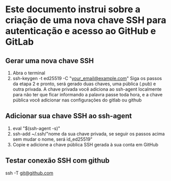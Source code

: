 # Este documento instrui sobre a criação de uma nova chave SSH para autenticação e acesso ao GitHub e GitLab

## Gerar uma nova chave SSH
1. Abra o terminal
2. ssh-keygen -t ed25519 -C "your_email@example.com"
Siga os passos da etapa 2 e pronto, será gerado duas chaves, uma pública (.pub) e outra privada.
A chave privada você adiciona ao ssh-agent localmente para não ter que ficar informando a palavra passe toda hora, e a chave pública você adicionar nas configurações do gitlab ou github 

## Adicionar sua chave SSH ao ssh-agent
1. eval "$(ssh-agent -s)"
2. ssh-add ~/.ssh/"nome da sua chave privada, se seguir os passos acima sem mudar o nome, será id_ed25519"
3. Copie e adicione a chave pública SSH gerada à sua conta em GitHub

## Testar conexão SSH com github
ssh -T git@github.com
